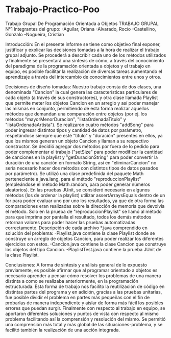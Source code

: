 # Trabajo-Practico-Poo
Trabajo Grupal De Programación Orientada a Objetos
TRABAJO GRUPAL N°1
Integrantes del grupo: 
-Aguilar, Oriana 
-Alvarado, Rocío 
-Castellino, Gonzalo
-Nogueira, Cristian

Introducción:
En el presente informe se tiene como objetivo final exponer, justificar y explicar las decisiones tomadas a la hora de realizar el trabajo grupal adjunto. 
Se procederá a describir cada uno de los métodos utilizados y finalmente se presentará una síntesis de cómo, a través del conocimiento del paradigma de la 
programación orientada a objetos y el trabajo en equipo, es posible facilitar la realización de diversas tareas aumentando el aprendizaje a través del intercambio
de conocimientos entre unos y otros.

Decisiones de diseño tomadas: 
Nuestro trabajo consta de dos clases, una denominada "Cancion" la cual genera las características particulares de cada objeto (a través de sus constructores), y otra 
clase llamada Playlist que permite meter los objetos Cancion en un arreglo y así poder manejar las mismas en conjunto, permitiendo de esta forma realizar aquellos métodos
que demandan una comparación entre objetos (por ej. los métodos "mayorMenorDuracion", "listaOrdenadaTitulo" y "listaOrdenadaArtista"). 
Se realizaron cuatro métodos "addSong" para poder ingresar distintos tipos y cantidad de datos por parámetro, respetándose siempre que esté "titulo" y "duración" presentes 
en ellos, ya que los mismos generan un objeto Cancion y llaman a su respectivo constructor. Se decidió agregar dos métodos por fuera de lo pedido para poder complementar el 
trabajo ("setSize" para poder modificar la cantidad de canciones en la playlist y "getDuracionString" para poder convertir la duración de una canción en formato String, así en 
"eliminarCancion" no sería necesario hacer dos métodos con distintos tipos de datos pasados por parámetro). Se utilizó una clase predefinida del paquete Math perteneciente a 
java.lang, para el método "reproduccionPlaylist" (empleándose el método Math.random, para poder generar números aleatorios). 
En las pruebas JUnit, se consideró necesario en algunos métodos (los de ordenar la playlist) utilizar assertArraysEquals dentro de un for para poder evaluar uno por uno los
resultados, ya que de otra forma las comparaciones eran realizadas sobre la dirección de memoria que devolvía el método. Solo en la prueba de "reproduccionPlaylist" se llamó 
al método para que imprima por pantalla el resultado, todos los demás métodos retornan valores para poder hacer las pruebas automatizadas correctamente.
Descripción de cada archivo *.java comprendido en solución del problema:
-Playlist.java contiene la clase Playlist donde se construye un arreglo de objetos Cancion, para poder 
realizar los diferentes ejercicios con estos. 
-Cancion.java contiene la clase Cancion que construye los objetos del tipo Cancion. 
-PlaylistTest.java contiene la prueba JUnit de la clase Playlist.

Conclusiones:
A forma de sintesis y análisis general de lo expuesto previamente, es posible afirmar que al programar orientado a objetos es necesario aprender a pensar cómo resolver los 
problemas de una manera distinta a como se realizaba anteriormente, en la programación estructurada. Esta forma de trabajo nos facilito la reutilización de código en distintas 
partes del programa y en adición, gracias a las pruebas unitarias, fue posible dividir el problema en partes más pequeñas con el fin de probarlas de manera independiente y 
aislar de forma más fácil los posibles errores que puedan surgir.
Finalmente con respecto al trabajo en equipo, se aportaron diferentes soluciones y puntos de vista con respecto al mismo problema facilitando así la comprensión y resolución 
del mismo. Se permitió una comprensión más total y más global de las situaciones-problema, y se facilitó también la realización de una acción integrada. 

